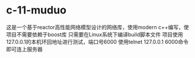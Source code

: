 # c-11-muduo
这是一个基于reactor高性能网络模型设计的网络库，使用modern c++编写，使项目不需要依赖于boost库
只需要在Linux系统下编译build脚本文件
项目使用127.0.0.1的本机环回地址进行测试，端口号6000
使用telnet 127.0.0.1 6000命令即可连上服务器
